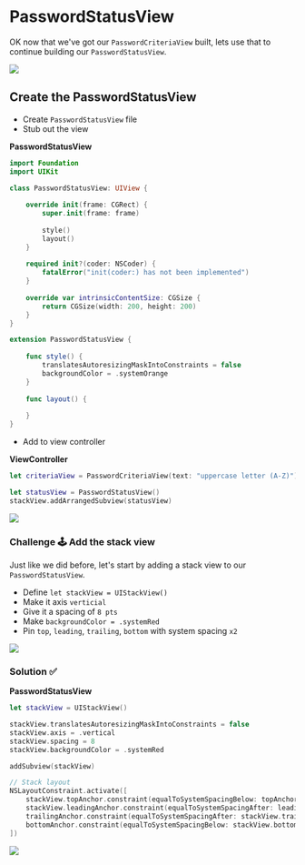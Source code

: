 # PasswordStatusView

OK now that we've got our `PasswordCriteriaView` built,
lets use that to continue building our `PasswordStatusView`.

![](images/0a.png)

## Create the PasswordStatusView

- Create `PasswordStatusView` file
- Stub out the view

**PasswordStatusView**

```swift
import Foundation
import UIKit

class PasswordStatusView: UIView {
    
    override init(frame: CGRect) {
        super.init(frame: frame)
        
        style()
        layout()
    }
    
    required init?(coder: NSCoder) {
        fatalError("init(coder:) has not been implemented")
    }
    
    override var intrinsicContentSize: CGSize {
        return CGSize(width: 200, height: 200)
    }
}

extension PasswordStatusView {
    
    func style() {
        translatesAutoresizingMaskIntoConstraints = false
        backgroundColor = .systemOrange
    }
    
    func layout() {
        
    }
}
```

- Add to view controller

**ViewController**

```swift
let criteriaView = PasswordCriteriaView(text: "uppercase letter (A-Z)") // delete

let statusView = PasswordStatusView()
stackView.addArrangedSubview(statusView)
```

![](images/1.png)

### Challenge 🕹 Add the stack view

Just like we did before, let's start by adding a stack view to our `PasswordStatusView`. 

- Define `let stackView = UIStackView()`
- Make it axis `verticial`
- Give it a spacing of `8 pts`
- Make `backgroundColor = .systemRed`
- Pin `top`, `leading`, `trailing`, `bottom` with system spacing `x2`

![](images/0a.png)

### Solution ✅

**PasswordStatusView**

```swift
let stackView = UIStackView()

stackView.translatesAutoresizingMaskIntoConstraints = false
stackView.axis = .vertical
stackView.spacing = 8
stackView.backgroundColor = .systemRed

addSubview(stackView)

// Stack layout
NSLayoutConstraint.activate([
    stackView.topAnchor.constraint(equalToSystemSpacingBelow: topAnchor, multiplier: 2),
    stackView.leadingAnchor.constraint(equalToSystemSpacingAfter: leadingAnchor, multiplier: 2),
    trailingAnchor.constraint(equalToSystemSpacingAfter: stackView.trailingAnchor, multiplier: 2),
    bottomAnchor.constraint(equalToSystemSpacingBelow: stackView.bottomAnchor, multiplier: 2)
])
```

![](images/2.png)



